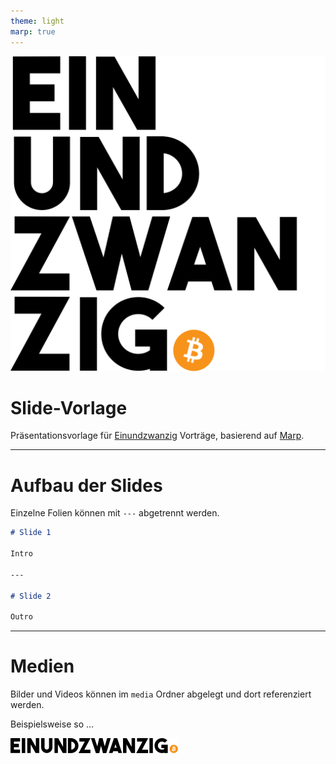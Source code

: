 ```yaml
---
theme: light
marp: true
---
```


![bg left:40% 80%](./media/einundzwanzig-square.svg)

# **Slide-Vorlage**

Präsentationsvorlage für [Einundzwanzig](https://einundzwanzig.space/) Vorträge, basierend auf [Marp](https://marp.app/).

---

# Aufbau der Slides

Einzelne Folien können mit `---` abgetrennt werden.

<!-- footer: Hier könnte dein Name stehen -->

```markdown
# Slide 1

Intro

---

# Slide 2

Outro

```

---

# Medien

Bilder und Videos können im `media` Ordner abgelegt und dort referenziert werden.

Beispielsweise so …

![Das Einundzwanzig-Logo](./media/einundzwanzig-horizontal.svg)
